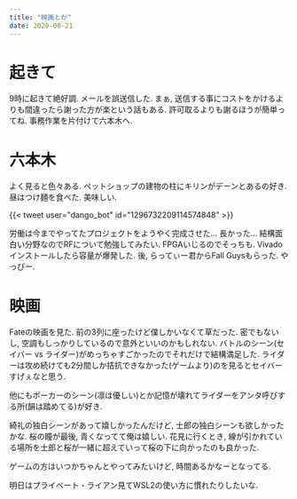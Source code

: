 ```yaml
---
title: "映画とか"
date: 2020-08-21
---
```


# 起きて
9時に起きて絶好調. メールを誤送信した. まぁ, 送信する事にコストをかけるよりも間違ったら謝った方が楽という話もある. 許可取るよりも謝るほうが簡単ってね. 事務作業を片付けて六本木へ.

# 六本木
よく見ると色々ある. ペットショップの建物の柱にキリンがデーンとあるの好き.
昼はつけ麺を食べた. 美味しい.

{{< tweet user="dango_bot" id="1296732209114574848" >}}

労働は今までやってたプロジェクトをようやく完成させた... 長かった... 結構面白い分野なのでRFについて勉強してみたい. FPGAいじるのでそっちも. Vivadoインストールしたら容量が爆発した. 後, らってぃー君からFall Guysもらった. やっぴー.

# 映画
Fateの映画を見た. 前の3列に座ったけど僕しかいなくて草だった. 密でもないし, 空調もしっかりしているので意外といいのかもしれない. バトルのシーン(セイバー vs ライダー)がめっちゃすごかったのでそれだけで結構満足した. ライダーは攻め続けても2分間しか拮抗できなかった(ゲームより)のを見るとセイバーすげぇなと思う. 

他にもポーカーのシーン(凛は優しい)とか記憶が壊れてライダーをアンタ呼びする所(韻は踏めてる)が好き.

綺礼の独白シーンがあって嬉しかったんだけど, 士郎の独白シーンも欲しかったかな. 桜の瞳が最後, 青くなってて俺は嬉しい. 花見に行くとき, 線が引かれている場所を士郎と桜が一緒に超えていって桜の下に向かったのも良かった.

ゲームの方はいつかちゃんとやってみたいけど, 時間あるかなーとなってる.

明日はプライベート・ライアン見てWSL2の使い方に慣れたりしたいな.